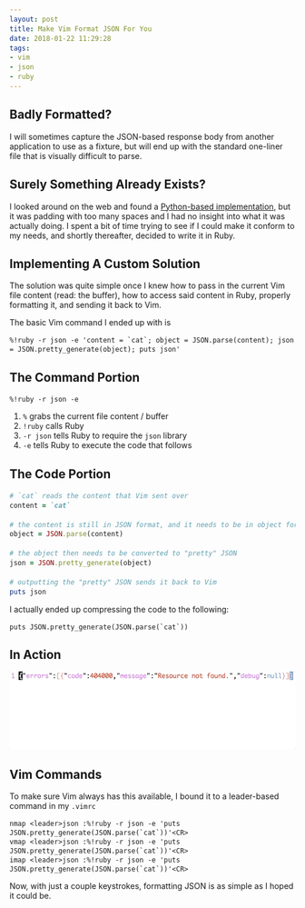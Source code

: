 ```yaml
---
layout: post
title: Make Vim Format JSON For You
date: 2018-01-22 11:29:28
tags:
- vim
- json
- ruby
---
```


## Badly Formatted?

I will sometimes capture the JSON-based response body from another application to use as a fixture,
but will end up with the standard one-liner file that is visually difficult to parse.

## Surely Something Already Exists?

I looked around on the web and found a [Python-based implementation][python], but it was padding
with too many spaces and I had no insight into what it was actually doing. I spent a bit of time
trying to see if I could make it conform to my needs, and shortly thereafter, decided to write
it in Ruby.

## Implementing A Custom Solution

The solution was quite simple once I knew how to pass in the current Vim file content (read: the buffer),
how to access said content in Ruby, properly formatting it, and sending it back to Vim.

The basic Vim command I ended up with is

```
%!ruby -r json -e 'content = `cat`; object = JSON.parse(content); json = JSON.pretty_generate(object); puts json'
```

## The Command Portion

```
%!ruby -r json -e
```

1. `%` grabs the current file content / buffer
1. `!ruby` calls Ruby
1. `-r json` tells Ruby to require the `json` library
1. `-e` tells Ruby to execute the code that follows

## The Code Portion

```ruby
# `cat` reads the content that Vim sent over
content = `cat`

# the content is still in JSON format, and it needs to be in object format
object = JSON.parse(content)

# the object then needs to be converted to "pretty" JSON
json = JSON.pretty_generate(object)

# outputting the "pretty" JSON sends it back to Vim
puts json
```

I actually ended up compressing the code to the following:

```
puts JSON.pretty_generate(JSON.parse(`cat`))
```

## In Action

![gif][gif]

## Vim Commands

To make sure Vim always has this available, I bound it to a leader-based command in my `.vimrc`

```vim
nmap <leader>json :%!ruby -r json -e 'puts JSON.pretty_generate(JSON.parse(`cat`))'<CR>
vmap <leader>json :%!ruby -r json -e 'puts JSON.pretty_generate(JSON.parse(`cat`))'<CR>
imap <leader>json :%!ruby -r json -e 'puts JSON.pretty_generate(JSON.parse(`cat`))'<CR>
```

Now, with just a couple keystrokes, formatting JSON is as simple as I hoped it could be.

[python]: http://blog.realnitro.be/2010/12/20/format-json-in-vim-using-pythons-jsontool-module/
[gif]: /assets/images/vim/vim%20ruby%20json%20converter.gif
